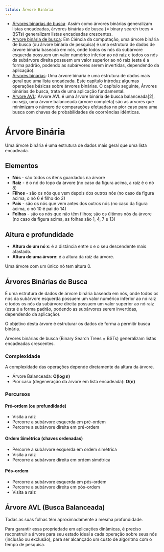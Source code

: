 ```yaml
---
titulo: Árvore Binária
---
```

- [Árvores binárias de busca](https://www.ime.usp.br/~pf/algoritmos/aulas/binst.html): Assim como árvores binárias generalizam listas encadeadas, árvores binárias de busca (= binary search trees = BSTs) generalizam listas encadeadas crescentes.
- [Árvore binária de busca](https://pt.wikipedia.org/wiki/%C3%81rvore_bin%C3%A1ria_de_busca): Em Ciência da computação, uma árvore binária de busca (ou árvore binária de pesquisa) é uma estrutura de dados de árvore binária baseada em nós, onde todos os nós da subárvore esquerda possuem um valor numérico inferior ao nó raiz e todos os nós da subárvore direita possuem um valor superior ao nó raiz (esta é a forma padrão, podendo as subárvores serem invertidas, dependendo da aplicação).
- [Árvores binárias](https://www.ime.usp.br/~pf/algoritmos/aulas/bint.html): Uma árvore binária é uma estrutura de dados mais geral que uma lista encadeada.  Este capítulo introduz algumas operações básicas sobre árvores binárias. O capítulo seguinte, Árvores binárias de busca, trata de uma aplicação fundamental.
- [Árvore AVL](https://pt.wikipedia.org/wiki/%C3%81rvore_AVL): Árvore AVL é uma árvore binária de busca balanceada[2], ou seja, uma árvore balanceada (árvore completa) são as árvores que minimizam o número de comparações efetuadas no pior caso para uma busca com chaves de probabilidades de ocorrências idênticas.

# Árvore Binária

Uma árvore binária é uma estrutura de dados mais geral que uma lista encadeada.

## Elementos
- **Nós** - são todos os itens guardados na árvore
- **Raiz** - é o nó do topo da árvore (no caso da figura acima, a raiz é o nó 8)
- **Filhos** - são os nós que vem depois dos outros nós (no caso da figura acima, o nó 6 é filho do 3)
- **Pais** - são os nós que vem antes dos outros nós (no caso da figura acima, o nó 10 é pai do 14)
- **Folhas** - são os nós que não têm filhos; são os últimos nós da árvore (no caso da figura acima, as folhas são 1, 4, 7 e 13)

## Altura e profundidade

- **Altura de um nó x**: é a distância entre x e o seu descendente mais afastado.
- **Altura de uma árvore**: é a altura da raiz da árvore.

Uma árvore com um único nó tem altura 0.

## Árvores Binárias de Busca

É uma estrutura de dados de árvore binária baseada em nós, onde todos os nós da subárvore esquerda possuem um valor numérico inferior ao nó raiz e todos os nós da subárvore direita possuem um valor superior ao nó raiz (esta é a forma padrão, podendo as subárvores serem invertidas, dependendo da aplicação).

O objetivo desta árvore é estruturar os dados de forma a permitir busca binária.

Árvores binárias de busca (Binary Search Trees = BSTs) generalizam listas encadeadas crescentes.

### Complexidade

A complexidade das operações depende diretamente da altura da árvore.

- Árvore Balanceada: **O(log n)**
- Pior caso (degeneração da árvore em lista encadeada): **O(n)**

### Percursos

#### Pré-ordem (ou profundidade)

- Visita a raiz
- Percorre a subárvore esquerda em pré-ordem
- Percorre a subárvore direita em pré-ordem

#### Ordem Simétrica (chaves ordenadas)

- Percorre a subárvore esquerda em ordem simétrica
- Visita a raiz
- Percorre a subárvore direita em ordem simétrica

#### Pós-ordem

- Percorre a subárvore esquerda em pós-ordem
- Percorre a subárvore direita em pós-ordem
- Visita a raiz

## Árvore AVL (Busca Balanceada)

Todas as suas folhas têm aproximadamente a mesma profundidade.

Para garantir essa propriedade em aplicações dinâmicas, é preciso reconstruir a árvore para seu estado ideal a cada operação sobre seus nós (inclusão ou exclusão), para ser alcançado um custo de algoritmo com o tempo de pesquisa.
